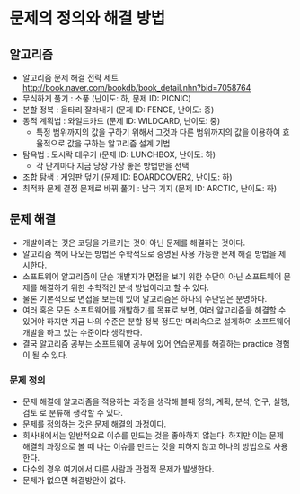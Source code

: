 # 문제의 정의와 해결 방법

<!--
description = 정리자료
tag = think, engineering
-->

## 알고리즘
- 알고리즘 문제 해결 전략 세트 http://book.naver.com/bookdb/book_detail.nhn?bid=7058764
- 무식하게 풀기 : 소풍 (난이도: 하, 문제 ID: PICNIC)
- 분할 정복 : 울타리 잘라내기 (문제 ID: FENCE, 난이도: 중)
- 동적 계획법 : 와일드카드 (문제 ID: WILDCARD, 난이도: 중)
  - 특정 범위까지의 값을 구하기 위해서 그것과 다른 범위까지의 값을 이용하여 효율적으로 값을 구하는 알고리즘 설계 기법
- 탐욕법 : 도시락 데우기 (문제 ID: LUNCHBOX, 난이도: 하)
  - 각 단계마다 지금 당장 가장 좋은 방법만을 선택
- 조합 탐색 : 게임판 덮기 (문제 ID: BOARDCOVER2, 난이도: 하)
- 최적화 문제 결정 문제로 바꿔 풀기 : 남극 기지 (문제 ID: ARCTIC, 난이도: 하)

## 문제 해결
- 개발이라는 것은 코딩을 가르키는 것이 아닌 문제를 해결하는 것이다.
- 알고리즘 책에 나오는 방법은 수학적으로 증명된 사용 가능한 문제 해결 방법을 제시한다.
- 소프트웨어 알고리즘이 단순 개발자가 면접을 보기 위한 수단이 아닌 소프트웨어 문제를 해결하기 위한 수학적인 분석 방법이라고 할 수 있다.
- 물론 기본적으로 면접을 보는데 있어 알고리즘은 하나의 수단임은 분명하다.
- 여러 혹은 모든 소프트웨어를 개발하기를 목표로 보면, 여러 알고리즘을 해결할 수 있어야 하지만 지금 나의 수준은 분할 정복 정도만 머리속으로 설계하여 소프트웨어 개발을 하고 있는 수준이라 생각한다.
- 결국 알고리즘 공부는 소프트웨어 공부에 있어 연습문제를 해결하는 practice 경험이 될 수 있다.

### 문제 정의
- 문제 해결에 알고리즘을 젹용하는 과정을 생각해 볼때 정의, 계획, 분석, 연구, 실행, 검토 로 분류해 생각할 수 있다.
- 문제를 정의하는 것은 문제 해결의 과정이다.
- 회사내에서는 일반적으로 이슈를 만드는 것을 좋아하지 않는다. 하지만 이는 문제 해결의 과정으로 볼 때 나는 이슈를 만드는 것을 피하지 않고 하나의 방법으로 사용한다.
- 다수의 경우 여기에서 다른 사람과 관점적 문제가 발생한다.
- 문제가 없으면 해결방안이 없다.
